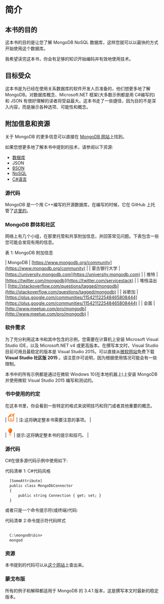 # 简介

## 本书的目的

这本书的目的是让您了解 MongoDB NoSQL 数据库，这样您就可以以最快的方式开始使用这个数据库。

我希望读完这本书，你会有足够的知识开始编码并有效地使用技术。

## 目标受众

这本书是为已经在使用关系数据库的软件开发人员准备的，他们想更多地了解 MongoDB。对数据库概念、Microsoft.NET 框架(大多数示例都是用 C#编写的)和 JSON 有很好理解的读者将受益最大。这本书走了一些捷径，因为目的不是深入内容，而是展示各种选项、可能性和概念。

## 附加信息和资源

关于 MongoDB 的更多信息可以直接在 [MongoDB 网站](http://www.mongodb.com/)上找到。

如果您想更多地了解本书中提到的技术，请参阅以下资源:

*   [数据库](https://en.wikipedia.org/wiki/Database)
*   JSON
*   [BSON](http://bsonspec.org/)
*   [NoSQL](https://en.wikipedia.org/wiki/NoSQL)
*   [C#语言](https://en.wikipedia.org/wiki/C_Sharp_(programming_language))

### 源代码

MongoDB 是一个用 C++编写的开源数据库，在编写的时候，它在 GitHub 上托管了[这里的](https://github.com/mongodb/mongo)。

### MongoDB 群体和社区

网络上有几个小组，在那里托管和共享附加信息，并回答常见问题。下表包含一些您可能会发现有用的信息。

表 1: MongoDB 附加信息

| MongoDB | [https://www.mongodb.org/community](https://www.mongodb.org/community) |
| 蒙古银行大学 | [https://university.mongodb.com](https://university.mongodb.com) |
| 推特 | [https://twitter.com/mongodb](https://twitter.com/servicestack) |
| 堆栈溢出 | [http://stackoverflow.com/questions/tagged/mongodb](http://stackoverflow.com/questions/tagged/mongodb) |
| 谷歌加 | [https://plus.google.com/communities/115421122548465808444](https://plus.google.com/communities/115421122548465808444) |
| 会面 | [http://www.meetup.com/pro/mongodb](http://www.meetup.com/pro/mongodb) |

### 软件需求

为了充分利用这本书和其中包含的示例，您需要在计算机上安装 Microsoft Visual Studio IDE，以及 Microsoft.NET v4 或更高版本。在撰写本文时，Visual Studio 目前可用且最稳定的版本是 Visual Studio 2015。可以直接从[微软网站](https://www.visualstudio.com/downloads)免费下载 **Visual Studio 社区版 2015** 。请注意许可说明，因为根据使用情况可能会有一些限制。

本书中的所有示例都是通过在微软 Windows 10(在本地机器上)上安装 MongoDB 并使用微软 Visual Studio 2015 编写和测试的。

### 书中使用的约定

在这本书里，你会看到一些特定的格式来说明技巧和窍门或者其他重要的概念。

| ![](img/note.png) | 注:这将确定整本书需要注意的事项。 |

| ![](img/tip.png) | 提示:这将确定整本书的提示和技巧。 |

### 源代码

C#在很多源代码示例中使用如下:

代码清单 1: C#代码风格

```
  [SomeAttribute]
  public class MongoDbConnector
  {
      public string Connection { get; set; }
  }

```

或者只是一个命令提示符(或终端)代码:

代码清单 2:命令提示符代码样式

```

  C:\mongodb\bin>
  mongod

```

### 资源

本书提到的代码可以从[这个网站](https://bitbucket.org/syncfusiontech/mongodb3)上查出来。

### 蒙戈布版

所有的例子和解释都适用于 MongoDB 的 3.4.1 版本，这是撰写本文时最新的稳定版本。